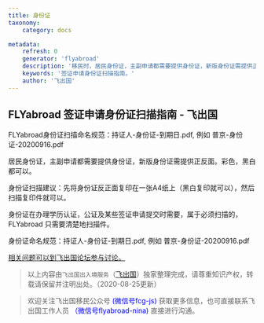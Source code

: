 ```yaml
---
title: 身份证
taxonomy:
    category: docs

metadata:
    refresh: 0
    generator: 'flyabroad'
    description: '移民时，居民身份证，主副申请都需要提供身份证，新版身份证需提供正反面。彩色，黑白都可以。。'
    keywords: '签证申请身份证扫描指南。'
    author: '飞出国'
---
```


## FLYabroad 签证申请身份证扫描指南 - 飞出国

FLYabroad身份证扫描命名规范：持证人-身份证-到期日.pdf, 例如 普京-身份证-20200916.pdf

居民身份证，主副申请都需要提供身份证，新版身份证需提供正反面。彩色，黑白都可以。

身份证扫描建议：先将身份证反正面复印在一张A4纸上（黑白复印就可以），然后扫描复印件就可以。

身份证在办理学历认证，公证及某些签证申请提交时需要，属于必须扫描的，FLYabroad 只需要清楚地扫描件。

身份证命名规范：持证人-身份证-到期日.pdf, 例如 普京-身份证-20200916.pdf


[相关问题可以到飞出国论坛参与讨论。](https://my.flyabroad.io/?target=_blank)

> 以上内容由`飞出国出入境服务`（[飞出国](flyabroad.io)）独家整理完成，请尊重知识产权，转载请保留并注明出处。（2020-08-25更新）

> 欢迎关注飞出国移民公众号 <font color=Blue>(微信号fcg-js)</font> 获取更多信息，也可直接联系飞出国工作人员 <font color=Blue>（微信号flyabroad-nina)</font> 直接进行沟通。